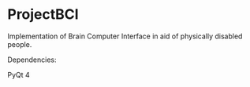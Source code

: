 # ProjectBCI

Implementation of Brain Computer Interface in aid of physically disabled people.

Dependencies:

PyQt 4
